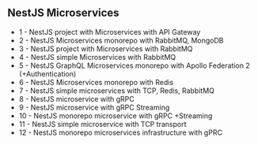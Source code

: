 ## NestJS Microservices

- 1 - NestJS project with Microservices with API Gateway
- 2 - NestJS Microservices monorepo with RabbitMQ, MongoDB
- 3 - NestJS project with Microservices with RabbitMQ
- 4 - NestJS simple Microservices with RabbitMQ
- 5 - NestJS GraphQL Microservices monorepo with Apollo Federation 2 (+Authentication)
- 6 - NestJS Microservices monorepo with Redis
- 7 - NestJS simple microservices with TCP, Redis, RabbitMQ
- 8 - NestJS microservice with gRPC
- 9 - NestJS microservice with gRPC Streaming
- 10 - NestJS monorepo microservice with gRPC +Streaming
- 11 - NestJS simple microservice with TCP transport
- 12 - NestJS monorepo microservices infrastructure with gPRC
